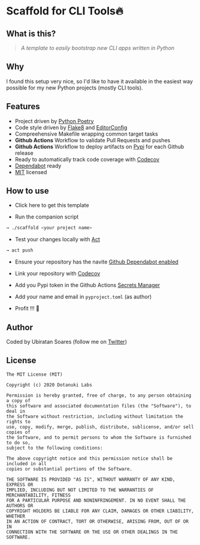 # Scaffold for CLI Tools🔥

## What is this?

> *A template to easily bootstrap new CLI apps written in Python*

## Why

I found this setup very nice, so I'd like to have it available in the easiest way possible for my new Python projects (mostly CLI tools).

## Features

- Project driven by [Python Poetry](https://python-poetry.org/)
- Code style driven by [Flake8](https://flake8.pycqa.org/en/latest/) and [EditorConfig](https://editorconfig.org/)
- Compreehensive Makefile wrapping common target tasks
- **Github Actions** Workflow to validate Pull Requests and pushes
- **Github Actions** Workflow to deploy artifacts on [Pypi](https://pypi.org/) for each Github release
- Ready to automatically track code coverage with [Codecov](https://codecov.io/)
- [Dependabot](https://docs.github.com/en/github/administering-a-repository/keeping-your-dependencies-updated-automatically) ready
- [MIT](https://choosealicense.com/licenses/mit) licensed

## How to use

- Click here to get this template

- Run the companion script

```bash
→ ./scaffold <your project name>
```

- Test your changes locally with [Act](https://github.com/nektos/act)

```bash
→ act push
```

- Ensure your repository has the navite [Github Dependabot enabled](https://docs.github.com/en/github/administering-a-repository/enabling-and-disabling-version-updates)

- Link your repository with [Codecov](https://codecov.io/)

- Add you Pypi token in the Github Actions [Secrets Manager](https://docs.github.com/en/actions/configuring-and-managing-workflows/creating-and-storing-encrypted-secrets)

- Add your name and email in `pyproject.toml` (as author)

- Profit !!! 💯

## Author

Coded by Ubiratan Soares (follow me on [Twitter](https://twitter.com/ubiratanfsoares))

## License

```
The MIT License (MIT)

Copyright (c) 2020 Dotanuki Labs

Permission is hereby granted, free of charge, to any person obtaining a copy of
this software and associated documentation files (the "Software"), to deal in
the Software without restriction, including without limitation the rights to
use, copy, modify, merge, publish, distribute, sublicense, and/or sell copies of
the Software, and to permit persons to whom the Software is furnished to do so,
subject to the following conditions:

The above copyright notice and this permission notice shall be included in all
copies or substantial portions of the Software.

THE SOFTWARE IS PROVIDED "AS IS", WITHOUT WARRANTY OF ANY KIND, EXPRESS OR
IMPLIED, INCLUDING BUT NOT LIMITED TO THE WARRANTIES OF MERCHANTABILITY, FITNESS
FOR A PARTICULAR PURPOSE AND NONINFRINGEMENT. IN NO EVENT SHALL THE AUTHORS OR
COPYRIGHT HOLDERS BE LIABLE FOR ANY CLAIM, DAMAGES OR OTHER LIABILITY, WHETHER
IN AN ACTION OF CONTRACT, TORT OR OTHERWISE, ARISING FROM, OUT OF OR IN
CONNECTION WITH THE SOFTWARE OR THE USE OR OTHER DEALINGS IN THE SOFTWARE.
```
